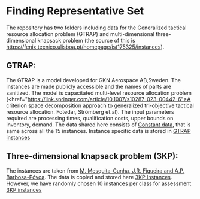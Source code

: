 # Finding Representative Set

The repository has two folders including data for the Generalized tactical resource allocation problem (GTRAP) and multi-dimensional three-dimensional knapsack problem (the source of this is https://fenix.tecnico.ulisboa.pt/homepage/ist175325/instances).

## GTRAP: 
The GTRAP is a model developed for GKN Aerospace AB,Sweden. The instances are made publicly accessible and the names of parts are sanitized. The model is capacitated multi-level resource allocation problem (<href="https://link.springer.com/article/10.1007/s10287-023-00442-6">A criterion space decomposition approach to generalized tri-objective tactical resource allocation. Fotedar, Strömberg et.al). The input parameters required are processing times, qualification costs, upper bounds on inventory, demand. The data shared here consists of <a href="https://github.com/SunneyF/FindingRepresentativeSet/blob/main/GTRAP/constant_data.csv">Constant data</a>, that is same across all the 15 instances. Instance specific data is stored in <a href="https://github.com/SunneyF/FindingRepresentativeSet/blob/main/GTRAP/GTRAP_instances.zip">GTRAP instances</a>

## Three-dimensional knapsack problem (3KP):
The instances are taken from <a href="https://fenix.tecnico.ulisboa.pt/homepage/ist175325/instances">M. Mesquita-Cunha, J.R. Figueira and A.P. Barbosa-Póvoa</a>. The data is copied and stored here <a href="https://github.com/SunneyF/FindingRepresentativeSet/blob/main/3KP/Instances.zip"> 3KP Instances</a>. However, we have randomly chosen 10 instances per class for assessment <a href="https://github.com/SunneyF/FindingRepresentativeSet/blob/main/3KP/Instances_3kp.zip"> 3KP instances

